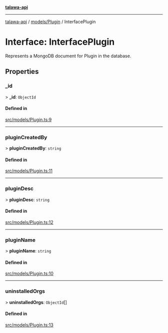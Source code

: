 [**talawa-api**](../../../README.md)

***

[talawa-api](../../../modules.md) / [models/Plugin](../README.md) / InterfacePlugin

# Interface: InterfacePlugin

Represents a MongoDB document for Plugin in the database.

## Properties

### \_id

\> **\_id**: `ObjectId`

#### Defined in

[src/models/Plugin.ts:9](https://github.com/PalisadoesFoundation/talawa-api/blob/039b0f127fb8caa46d57186ab4b3bb27fe150903/src/models/Plugin.ts#L9)

***

### pluginCreatedBy

\> **pluginCreatedBy**: `string`

#### Defined in

[src/models/Plugin.ts:11](https://github.com/PalisadoesFoundation/talawa-api/blob/039b0f127fb8caa46d57186ab4b3bb27fe150903/src/models/Plugin.ts#L11)

***

### pluginDesc

\> **pluginDesc**: `string`

#### Defined in

[src/models/Plugin.ts:12](https://github.com/PalisadoesFoundation/talawa-api/blob/039b0f127fb8caa46d57186ab4b3bb27fe150903/src/models/Plugin.ts#L12)

***

### pluginName

\> **pluginName**: `string`

#### Defined in

[src/models/Plugin.ts:10](https://github.com/PalisadoesFoundation/talawa-api/blob/039b0f127fb8caa46d57186ab4b3bb27fe150903/src/models/Plugin.ts#L10)

***

### uninstalledOrgs

\> **uninstalledOrgs**: `ObjectId`[]

#### Defined in

[src/models/Plugin.ts:13](https://github.com/PalisadoesFoundation/talawa-api/blob/039b0f127fb8caa46d57186ab4b3bb27fe150903/src/models/Plugin.ts#L13)
